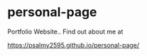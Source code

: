 # personal-page
Portfolio Website.. Find out about me at

https://psalmy2595.github.io/personal-page/
